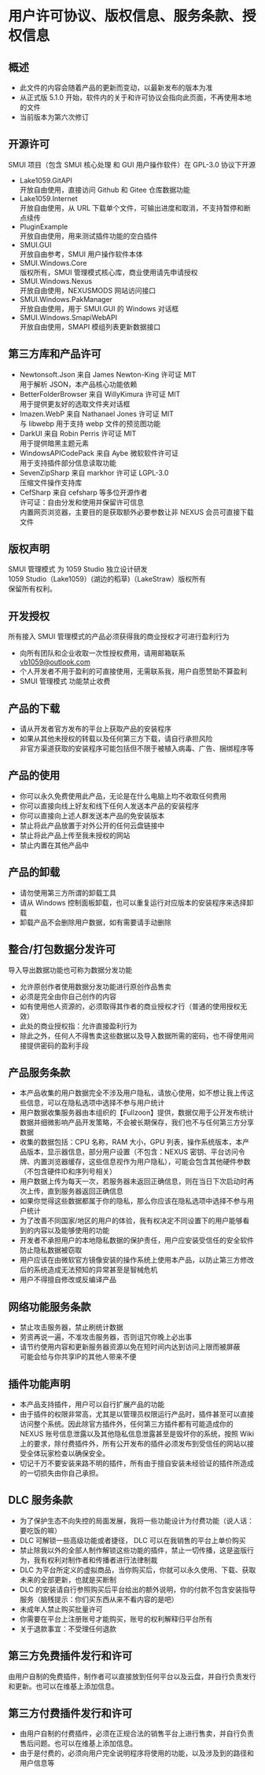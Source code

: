# 用户许可协议、版权信息、服务条款、授权信息

## 概述
+ 此文件的内容会随着产品的更新而变动，以最新发布的版本为准
+ 从正式版 5.1.0 开始，软件内的关于和许可协议会指向此页面，不再使用本地的文件
+ 当前版本为第六次修订

## 开源许可
SMUI 项目（包含 SMUI 核心处理 和 GUI 用户操作软件）在 GPL-3.0 协议下开源

+ Lake1059.GitAPI  
开放自由使用，直接访问 Github 和 Gitee 仓库数据功能
+ Lake1059.Internet  
开放自由使用，从 URL 下载单个文件，可输出进度和取消，不支持暂停和断点续传
+ PluginExample  
开放自由使用，用来测试插件功能的空白插件
+ SMUI.GUI  
开放自由参考，SMUI 用户操作软件本体
+ SMUI.Windows.Core  
版权所有，SMUI 管理模式核心库，商业使用请先申请授权
+ SMUI.Windows.Nexus  
开放自由使用，NEXUSMODS 网站访问接口
+ SMUI.Windows.PakManager  
开放自由使用，用于 SMUI.GUI 的 Windows 对话框
+ SMUI.Windows.SmapiWebAPI  
开放自由使用，SMAPI 模组列表更新数据接口

## 第三方库和产品许可
+ Newtonsoft.Json 来自 James Newton-King 许可证 MIT  
用于解析 JSON，本产品核心功能依赖
+ BetterFolderBrowser 来自 WillyKimura 许可证 MIT  
用于提供更友好的选取文件夹对话框
+ Imazen.WebP 来自 Nathanael Jones 许可证 MIT  
与 libwebp 用于支持 webp 文件的预览图功能
+ DarkUI 来自 Robin Perris 许可证 MIT  
用于提供暗黑主题元素
+ WindowsAPICodePack 来自 Aybe 微软软件许可证  
用于支持插件部分信息读取功能
+ SevenZipSharp 来自 markhor 许可证 LGPL-3.0  
压缩文件操作支持库
+ CefSharp 来自 cefsharp 等多位开源作者  
许可证：自由分发和使用并保留许可信息  
内置网页浏览器，主要目的是获取额外必要参数让非 NEXUS 会员可直接下载文件

## 版权声明
SMUI 管理模式 为 1059 Studio 独立设计研发  
1059 Studio（Lake1059）(湖边的稻草)（LakeStraw）版权所有  
保留所有权利。

## 开发授权
所有接入 SMUI 管理模式的产品必须获得我的商业授权才可进行盈利行为
+ 向所有团队和企业收取一次性授权费用，请用邮箱联系 vb1059@outlook.com
+ 个人开发者不用于盈利的可直接使用，无需联系我，用户自愿赞助不算盈利
+ SMUI 管理模式 功能禁止收费

## 产品的下载
+ 请从开发者官方发布的平台上获取产品的安装程序  
+ 如果从其他未授权的转载以及任何第三方下载，请自行承担风险  
非官方渠道获取的安装程序可能包括但不限于被植入病毒、广告、捆绑程序等

## 产品的使用
+ 你可以永久免费使用此产品，无论是在什么电脑上均不收取任何费用  
+ 你可以直接向线上好友和线下任何人发送本产品的安装程序
+ 你可以直接向上述人群发送本产品的免安装版本
+ 禁止将此产品放置于对外公开的任何云盘链接中
+ 禁止将此产品上传至我未授权的网站
+ 禁止内置在其他产品中

## 产品的卸载
+ 请勿使用第三方所谓的卸载工具
+ 请从 Windows 控制面板卸载，也可以重复运行对应版本的安装程序来选择卸载
+ 卸载产品不会删除用户数据，如有需要请手动删除

## 整合/打包数据分发许可
导入导出数据功能也可称为数据分发功能
+ 允许原创作者使用数据分发功能进行原创作品售卖
+ 必须是完全由你自己创作的内容
+ 如有使用他人资源的，必须取得其作者的商业授权才行（普通的使用授权无效）
+ 此处的商业授权指：允许直接盈利行为
+ 除此之外，任何人不得售卖这些数据以及导入数据所需的密码，也不得使用间接提供密码的盈利手段

## 产品服务条款
+ 本产品收集的用户数据完全不涉及用户隐私，请放心使用，如不想让我上传这些信息，可以在隐私选项中选择不参与用户统计
+ 用户数据收集服务器由本组织的【Fullzoon】提供，数据仅用于公开发布统计数据并细微影响产品开发策略，不会被长期保存，我们也不与任何第三方分享数据
+ 收集的数据包括：CPU 名称，RAM 大小，GPU 列表，操作系统版本，本产品版本，显示器信息，部分用户设置（不包含：NEXUS 密钥、平台访问令牌、内置浏览器缓存，这些信息视作为用户隐私），可能会包含其他硬件参数（不包含硬件ID和序列号相关）
+ 用户数据上传为每天一次，若服务器未返回正确信息，则在当日下次启动时再次上传，直到服务器返回正确信息
+ 如果你觉得这些数据都属于你的隐私，那么你应该在隐私选项中选择不参与用户统计
+ 为了改善不同国家/地区的用户的体验，我有权决定不同设置下的用户能够看到的内容以及能够使用的功能
+ 开发者不承担用户的本地隐私数据的保护责任，用户应安装受信任的安全软件防止隐私数据被窃取
+ 用户应该在由微软官方镜像安装的操作系统上使用本产品，以防止第三方修改后的系统造成无法预知的异常甚至是智械危机
+ 用户不得擅自修改或反编译产品

## 网络功能服务条款
+ 禁止攻击服务器，禁止刷统计数据
+ 劳资再说一遍，不准攻击服务器，否则诅咒你晚上必出事
+ 请节约使用内容和更新服务器资源以免在短时间内达到访问上限而被屏蔽  
可能会给与你共享IP的其他人带来不便

## 插件功能声明
+ 本产品支持插件，用户可以自行扩展产品的功能
+ 由于插件的权限非常高，尤其是以管理员权限运行产品时，插件甚至可以直接访问整个系统。因此除官方插件外，任何第三方插件都有可能造成你的 NEXUS 账号信息泄露以及其他隐私信息泄露甚至是毁坏你的系统，按照 Wiki 上的要求，除付费插件外，所有公开发布的插件必须发布到受信任的网站以接受全体玩家检查以确保安全。
+ 切记千万不要安装来路不明的插件，所有由于擅自安装未经验证的插件所造成的一切损失由你自己承担。

## DLC 服务条款
+ 为了保护生态不向失控的局面发展，我将一些功能设计为付费功能（说人话：要吃饭的嘛）
+ DLC 可解锁一些高级功能或者捷径， DLC 可以在我销售的平台上单价购买
+ 禁止除我以外的全部人制作解锁这些功能的插件，禁止一切传播，这是盗版行为，我有权利对制作者和传播者进行法律制裁
+ DLC 为平台所定义的虚拟商品，当你购买后，你就可以永久使用、下载、获取未来的全部更新，也就是买断制
+ DLC 的安装请自行参照购买后平台给出的额外说明，你的付款不包含安装指导服务（脑残提示：你们买东西从来不看内容的是吧）
+ 未成年人禁止购买批量许可
+ 你需要在平台上注册账号才能购买，账号的权利解释归平台所有
+ 关于退款事宜：不受理任何退款

## 第三方免费插件发行和许可
由用户自制的免费插件，制作者可以直接放到任何平台以及云盘，并自行负责发行和更新。也可以在维基上添加信息。

## 第三方付费插件发行和许可
+ 由用户自制的付费插件，必须在正规合法的销售平台上进行售卖，并自行负责售后问题。也可以在维基上添加信息。
+ 由于是付费的，必须向用户完全说明程序将使用的功能，以及涉及到的路径和用户信息等
